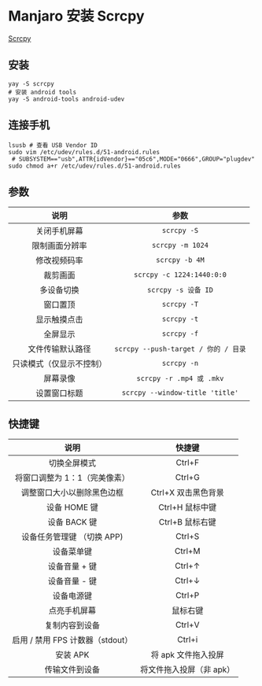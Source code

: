 # Manjaro 安装 Scrcpy

[Scrcpy](https://github.com/Genymobile/scrcpy)

## 安装

```
yay -S scrcpy
# 安装 android tools
yay -S android-tools android-udev
```

## 连接手机

```
lsusb # 查看 USB Vendor ID
sudo vim /etc/udev/rules.d/51-android.rules
 # SUBSYSTEM=="usb",ATTR{idVendor}=="05c6",MODE="0666",GROUP="plugdev"
sudo chmod a+r /etc/udev/rules.d/51-android.rules
```

## 参数

| 说明                     | 参数                                 |
| :-:                      | :-:                                  |
| 关闭手机屏幕             | `scrcpy -S`                          |
| 限制画面分辨率           | `scrcpy -m 1024`                     |
| 修改视频码率             | `scrcpy -b 4M`                       |
| 裁剪画面                 | `scrcpy -c 1224:1440:0:0`            |
| 多设备切换               | `scrcpy -s 设备 ID`                  |
| 窗口置顶                 | `scrcpy -T`                          |
| 显示触摸点击             | `scrcpy -t`                          |
| 全屏显示                 | `scrcpy -f`                          |
| 文件传输默认路径         | `scrcpy --push-target / 你的 / 目录` |
| 只读模式（仅显示不控制） | `scrcpy -n`                          |
| 屏幕录像                 | `scrcpy -r .mp4 或 .mkv`             |
| 设置窗口标题             | `scrcpy --window-title 'title'`      |

## 快捷键

| 说明                             | 快捷键                   |
| :-:                              | :-:                      |
| 切换全屏模式                     | Ctrl+F                   |
| 将窗口调整为 1：1（完美像素）    | Ctrl+G                   |
| 调整窗口大小以删除黑色边框       | Ctrl+X  双击黑色背景     |
| 设备 HOME 键                     | Ctrl+H  鼠标中键         |
| 设备 BACK 键                     | Ctrl+B  鼠标右键         |
| 设备任务管理键 （切换 APP)       | Ctrl+S                   |
| 设备菜单键                       | Ctrl+M                   |
| 设备音量 + 键                    | Ctrl+↑                   |
| 设备音量 - 键                    | Ctrl+↓                   |
| 设备电源键                       | Ctrl+P                   |
| 点亮手机屏幕                     | 鼠标右键                 |
| 复制内容到设备                   | Ctrl+V                   |
| 启用 / 禁用 FPS 计数器（stdout） | Ctrl+i                   |
| 安装 APK                         | 将 apk 文件拖入投屏      |
| 传输文件到设备                   | 将文件拖入投屏（非 apk） |
